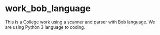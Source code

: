 # work_bob_language
This is a College work using a scanner and parser with Bob language. We are using Python 3 language to coding.
